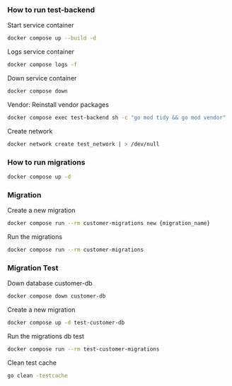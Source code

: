 ### How to run test-backend

Start service container
```sh
docker compose up --build -d
```

Logs service container
```sh
docker compose logs -f
```

Down service container
```sh
docker compose down
```

Vendor: Reinstall vendor packages
```sh
docker compose exec test-backend sh -c "go mod tidy && go mod vendor"	
```

Create network
```sh
docker network create test_network | > /dev/null
```

### How to run migrations

```sh
docker compose up -d
```

### Migration

Create a new migration

```sh
docker compose run --rm customer-migrations new {migration_name} 
```

Run the migrations

```sh
docker compose run --rm customer-migrations
```

### Migration Test

Down database customer-db

```sh
docker compose down customer-db
```

Create a new migration 
```sh
docker compose up -d test-customer-db
```

Run the migrations db test
```sh
docker compose run --rm test-customer-migrations
```

Clean test cache
```sh
go clean -testcache
```
